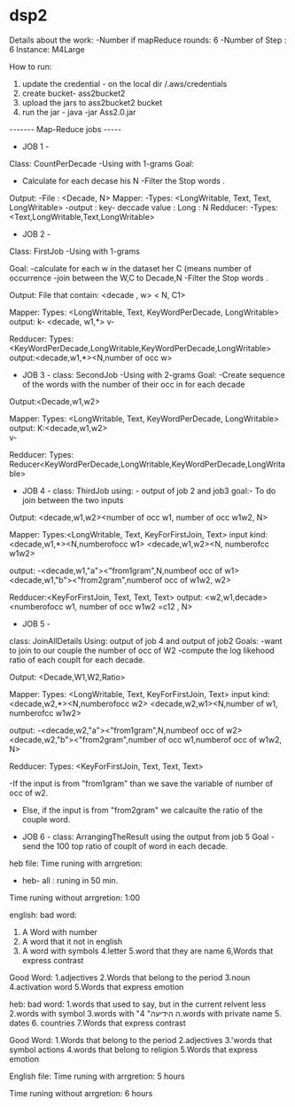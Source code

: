 # dsp2

Details about the work:
-Number if mapReduce rounds: 6
-Number of Step : 6
Instance: M4Large

How to run:
1. update the credential - on the local dir /.aws/credentials
2. create bucket- ass2bucket2
3. upload the jars to ass2bucket2 bucket
4. run the jar - java -jar  Ass2.0.jar


------- Map-Reduce jobs -----  

* JOB 1 -

Class:  CountPerDecade
-Using with 1-grams
Goal:
- Calculate for each decase his N
-Filter the Stop words .

Output:
-File : <Decade, N>
Mapper:
-Types: <LongWritable, Text, Text, LongWritable>
-output : 
          key- deccade
          value :  Long : N
Redducer:
-Types:   <Text,LongWritable,Text,LongWritable>



* JOB 2 -

Class: FirstJob
-Using with 1-grams

Goal:
-calculate for each w in the dataset her C (means number of occurrence
-join between the W,C to Decade,N
-Filter the Stop words .

Output:
File that contain:  <decade , w> < N, C1>

Mapper:
Types: <LongWritable, Text, KeyWordPerDecade, LongWritable>
output: k- <decade, w1,*>
          v- <numberofOccOf w>

Redducer:
Types: <KeyWordPerDecade,LongWritable,KeyWordPerDecade,LongWritable>
output:<decade,w1,*><N,number of occ w>


          
          
* JOB 3 -
class: SecondJob
-Using with 2-grams
Goal:
-Create sequence of the words with the number of their occ in for each decade

Output:<Decade,w1,w2><numberofocc of w1w2 =c12>

Mapper:
Types:  <LongWritable, Text, KeyWordPerDecade, LongWritable>
output:
K:<decade,w1,w2>   
v- <numberOf occ of w1w2=c12>

Redducer:
Types: Reducer<KeyWordPerDecade,LongWritable,KeyWordPerDecade,LongWritable>


          
          
* JOB 4 -
class: ThirdJob
using: - output of job 2 and job3
goal:- To do join between the two inputs

Output:  <decade,w1,w2><number of occ w1, number of occ w1w2, N>

Mapper:
Types:<LongWritable, Text, KeyForFirstJoin, Text>
input kind:
<decade,w1,*><N,numberofocc w1>
<decade,w1,w2><N, numberofcc w1w2>

output:
-<decade,w1,"a"><"from1gram",N,numbeof occ of w1>
<decade,w1,"b"><"from2gram",numberof occ of w1w2, w2>

Redducer:<KeyForFirstJoin, Text, Text, Text>
output:
<w2,w1,decade><numberofocc w1, number of occ w1w2 =c12 , N>

          
          
* JOB 5 -

class: JoinAllDetails
Using: output of job 4 and output of job2
Goals: -want to join to our couple the number of occ of W2
          -compute the log likehood ratio of each couplt for each decade.

Output: <Decade,W1,W2,Ratio>

Mapper:
Types: <LongWritable, Text, KeyForFirstJoin, Text> 
input kind:
<decade,w2,*><N,numberofocc w2>
<decade,w2,w1><N,number of w1, numberofcc w1w2>

output:
-<decade,w2,"a"><"from1gram",N,numbeof occ of w2>
<decade,w2,"b"><"from2gram",number of occ w1,numberof occ of w1w2, N>

Redducer:
Types: <KeyForFirstJoin, Text, Text, Text>

-If the input is from "from1gram" than we save the variable of number of occ of w2.
- Else, if the input is from "from2gram" we calcaulte the ratio of the couple word.

          
          
          
* JOB 6 -
class: ArrangingTheResult
using the output from job 5
Goal - send the 100 top ratio of couplt of word in each decade.


          
          
heb file:
Time runing with arrgretion:
- heb- all  : runing in 50 min.

Time runing without arrgretion: 1:00

english:
bad word:
1. A Word with number
2. A word that it not in english
3. A word with symbols
4.letter
5.word that they are name
6,Words that express contrast

Good Word:
1.adjectives
2.Words that belong to the period
3.noun
4.activation word
5.Words that express emotion

heb:
bad word:
1.words that used to say, but in the current relvent less
2.words with symbol
3.words with  "ה הידיעה"
4.words with private name
5. dates
6. countries
7.Words that express contrast

Good Word:
1.Words that belong to the period
2.adjectives
3.'words that symbol actions
4.words that belong to religion
5.Words that express emotion


English file:
Time runing with arrgretion: 5 hours

Time runing without arrgretion: 6 hours
